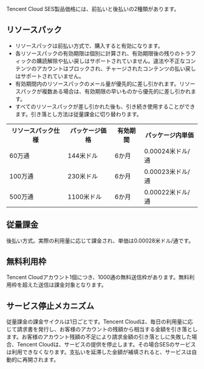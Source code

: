 Tencent Cloud SES製品価格には、前払いと後払いの2種類があります。

## リソースパック
- リソースパックは前払い方式で、購入すると有効になります。
- 各リソースパックの有効期限は個別に計算され、有効期限後の残りのトラフィックの購読解除や払い戻しはサポートされていません。違法や不正なコンテンツのアカウントはブロックされ、チャージされたコンテンツの払い戻しはサポートされていません。
- 有効期間内のリソースパックのメール量が優先的に差し引かれます。リソースパックが複数ある場合は、有効期限の早いものから優先的に差し引かれます。
- すべてのリソースパックが差し引かれた後も、引き続き使用することができます。引き落とし方法は従量課金に切り替わります。
<escape>
<table>
<tr>
<th>リソースパック仕様</th>
<th>パッケージ価格</th>
<th>有効期間</th>
<th>パッケージ内単価</th>
</tr>
<tr>
<td>60万通</td>
<td>144米ドル</td>
<td>6か月</td>
<td>0.00024米ドル/通</td>
</tr>
<tr>
<td>100万通</td>
<td>230米ドル</td>
<td>6か月</td>
<td>0.00023米ドル/通</td>
</tr>
<tr>
<td>500万通</td>
<td>1100米ドル</td>
<td>6か月</td>
<td>0.00022米ドル/通</td>
</tr>
</table>

</escape>

## 従量課金
後払い方式。実際の利用量に応じて課金され、単価は0.00028米ドル/通です。
## 無料利用枠
Tencent Cloudアカウント1個につき、1000通の無料送信枠があります。無料利用枠を超えた送信は課金対象となります。
## サービス停止メカニズム
従量課金の課金サイクルは1日ごとです。Tencent Cloudは、毎日の利用量に応じて請求書を発行し、お客様のアカウントの残額から相当する金額を引き落とします。お客様のアカウント残額の不足により請求金額の引き落としに失敗した場合、Tencent Cloudは、サービスの提供を停止します。その場合SESのサービスは利用できなくなります。支払いを延滞した金額が補填されると、サービスは自動的に再開されます。


